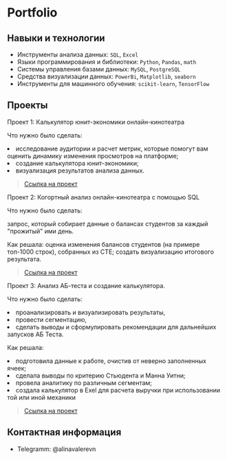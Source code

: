 # Portfolio

## Навыки и технологии
- Инструменты анализа данных: ``SQL``, ``Excel``
- Языки программирования и библиотеки: ``Python``, ``Pandas``, ``math`` 
- Системы управления базами данных: ``MySQL``, ``PostgreSQL``
- Средства визуализации данных: ``PowerBi``, ``Matplotlib``, ``seaborn``
- Инструменты для машинного обучения: ``scikit-learn``, ``TensorFlow``


## Проекты
<p> Проект 1: Калькулятор юнит-экономики онлайн-кинотеатра</p>
<p>Что нужно было сделать:<p>
<li> исследование аудитории и расчет метрик, которые помогут вам оценить динамику изменения просмотров на платформе;</li>
<li> создание калькулятора юнит-экономики;</li>
<li> визуализация результатов анализа данных.</li>

  > <a href="https://github.com/valerevn/Portfolio/blob/main/folder/.%D0%98%D1%82%D0%BE%D0%B3%D0%B8%20%D1%8E%D0%BD%D0%B8%D1%82-%D1%8D%D0%BA%D0%BE%D0%BD%D0%BE%D0%BC%D0%B8%D0%BA%D0%B0.xlsx">Ссылка на проект</a>
  


<p> Проект 2: Когортный анализ онлайн-кинотеатра с помощью SQL</p>
<p>Что нужно было сделать:<p>
  </p>запрос, который собирает данные о балансах студентов за каждый "прожитый" ими день.<p>
<ol>
</ol>

<p>Как решала: оценка изменения балансов студентов (на примере топ-1000 строк), собранных из CTE; 
                создать визуализацию итогового результата. <p>
  
> <a href="https://github.com/valerevn/Portfolio/blob/main/folder%202/%D0%93%D0%9F.docx">Ссылка на проект</a>

<p> Проект 3: Анализ АБ-теста и создание калькулятора.</p>
<p>Что нужно было сделать:
 <li> проанализировать и визуализировать результаты, 
  <li> провести сегментацию,
  <li>  сделать выводы и сформулировать рекомендации для дальнейших запусков АБ Теста.<p>
 <p>Как решала: 
   <li>подготовила данные к работе, очистив от неверно заполненных ячеек;
   <li> сделала выводы по критерию Стьюдента и Манна Уитни; 
   <li> провела аналитику по различным сегментам;
   <li> создала калькулятор в Exel для расчета выручки при использовании той или иной механики</li> 
   
 ><a href="https://github.com/valerevn/Portfolio/blob/main/Calculate_ABtest.xlsx">Ссылка на проект</a>
## Контактная информация

- Telegramm: @alinavalerevn
